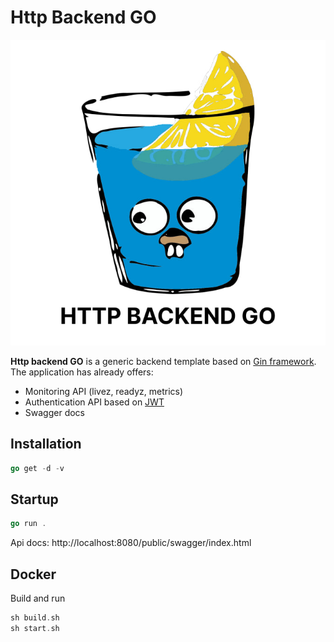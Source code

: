 # Http Backend GO

![logo](logo.png)  

**Http backend GO** is a generic backend template based on [Gin framework](https://github.com/gin-gonic/gin). The application has already offers:

- Monitoring API (livez, readyz, metrics)
- Authentication API based on [JWT](https://github.com/golang-jwt/jwt)
- Swagger docs

## Installation

```go
go get -d -v
```

## Startup

```go
go run .
```

Api docs: http://localhost:8080/public/swagger/index.html

## Docker

Build and run

```go
sh build.sh
sh start.sh
```